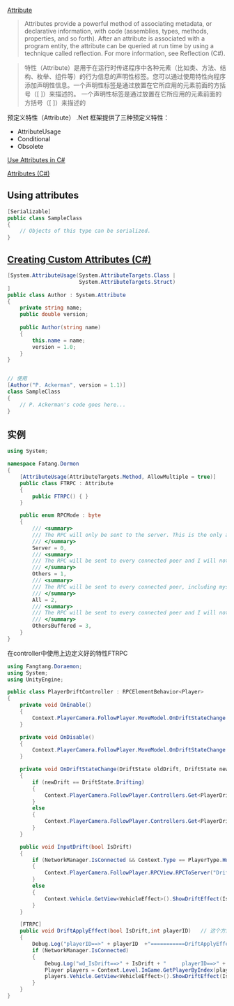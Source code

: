 [Attribute](https://www.runoob.com/csharp/csharp-attribute.html)

> Attributes provide a powerful method of associating metadata, or declarative information, with code (assemblies, types, methods, properties, and so forth). After an attribute is associated with a program entity, the attribute can be queried at run time by using a technique called reflection. For more information, see Reflection (C#).

> 特性（Attribute）是用于在运行时传递程序中各种元素（比如类、方法、结构、枚举、组件等）的行为信息的声明性标签。您可以通过使用特性向程序添加声明性信息。一个声明性标签是通过放置在它所应用的元素前面的方括号（[ ]）来描述的。
> 一个声明性标签是通过放置在它所应用的元素前面的方括号（[ ]）来描述的

预定义特性（Attribute）
.Net 框架提供了三种预定义特性：

- AttributeUsage
- Conditional
- Obsolete

[Use Attributes in C#](https://docs.microsoft.com/en-us/dotnet/csharp/tutorials/attributes)

[Attributes (C#)](https://docs.microsoft.com/en-us/dotnet/csharp/programming-guide/concepts/attributes/)
## Using attributes
```c#
[Serializable]
public class SampleClass
{
    // Objects of this type can be serialized.
}
```

## [Creating Custom Attributes (C#)](https://docs.microsoft.com/en-us/dotnet/csharp/programming-guide/concepts/attributes/creating-custom-attributes)
```c#
[System.AttributeUsage(System.AttributeTargets.Class |  
                       System.AttributeTargets.Struct)  
]  
public class Author : System.Attribute  
{  
    private string name;  
    public double version;  
  
    public Author(string name)  
    {  
        this.name = name;  
        version = 1.0;  
    }  
}


// 使用
[Author("P. Ackerman", version = 1.1)]  
class SampleClass  
{  
    // P. Ackerman's code goes here...  
}  
```

## 实例
```c#
using System;

namespace Fatang.Dormon
{
    [AttributeUsage(AttributeTargets.Method, AllowMultiple = true)]
    public class FTRPC : Attribute
    {
        public FTRPC() { }
    }

    public enum RPCMode : byte
    {
        /// <summary>
        /// The RPC will only be sent to the server. This is the only allowed RPCMode in clients when the server is authoritative.
        /// </summary>
        Server = 0,
        /// <summary>
        /// The RPC will be sent to every connected peer and I will not get the RPC myself.
        /// </summary>
        Others = 1,
        /// <summary>
        /// The RPC will be sent to every connected peer, including myself.
        /// </summary>
        All = 2,
        /// <summary>
        /// The RPC will be sent to every connected peer and I will not get the RPC myself. The server will also buffer this RPC.
        /// </summary>
        OthersBuffered = 3,
    }
}
```

在controller中使用上边定义好的特性FTRPC
```c#
using Fangtang.Doraemon;
using System;
using UnityEngine;

public class PlayerDriftController : RPCElementBehavior<Player>
{
    private void OnEnable()
    {
        Context.PlayerCamera.FollowPlayer.MoveModel.OnDriftStateChange += OnDriftStateChange;
    }

    private void OnDisable()
    {
        Context.PlayerCamera.FollowPlayer.MoveModel.OnDriftStateChange -= OnDriftStateChange;
    }

    private void OnDriftStateChange(DriftState oldDrift, DriftState newDrift) 
    {
        if (newDrift == DriftState.Drifting)
        {
            Context.PlayerCamera.FollowPlayer.Controllers.Get<PlayerDriftController>().InputDrift(true);
        }
        else
        {
            Context.PlayerCamera.FollowPlayer.Controllers.Get<PlayerDriftController>().InputDrift(false);
        }
    }

    public void InputDrift(bool IsDrift)
    {
        if (NetworkManager.IsConnected && Context.Type == PlayerType.Human)
        {
            Context.PlayerCamera.FollowPlayer.RPCView.RPCToServer("DriftApply", IsDrift);
        }
        else
        {
            Context.Vehicle.GetView<VehicleEffect>().ShowDriftEffect(IsDrift);
        }
    }

    [FTRPC]
    public void DriftApplyEffect(bool IsDrift,int playerID)   // 这个方法是RPC客户端来调用的
    {
        Debug.Log("playerID==>" + playerID  +"===========DriftApplyEffect======================Context.Type==>" + Context.Type);
        if (NetworkManager.IsConnected)
        {
            Debug.Log("wd_IsDrift==>" + IsDrift + "     playerID==>" + playerID  +"  Context.Type==>" + Context.Type);
            Player players = Context.Level.InGame.GetPlayerByIndex(playerID);
            players.Vehicle.GetView<VehicleEffect>().ShowDriftEffect(IsDrift);
        }
    }
}
```
